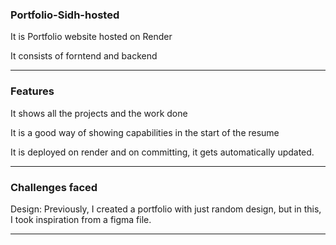 ### Portfolio-Sidh-hosted
  It is Portfolio website hosted on Render
  
  It consists of forntend and backend
  
---

### Features
  It shows all the projects and the work done
  
  It is a good way of showing capabilities in the start of the resume

  It is deployed on render and on committing, it gets automatically updated. 
  
---

### Challenges faced
  Design: Previously, I created a portfolio with just random design, but in this, I took inspiration from a figma file.

---
